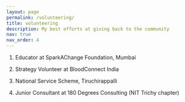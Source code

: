 ```yaml
---
layout: page
permalink: /volunteering/
title: volunteering
description: My best efforts at giving back to the community
nav: true
nav_order: 4
---
```


1. Educator at SparkAChange Foundation, Mumbai

2. Strategy Volunteer at BloodConnect India

3. National Service Scheme, Tiruchirappalli

4. Junior Consultant at 180 Degrees Consulting (NIT Trichy chapter)
